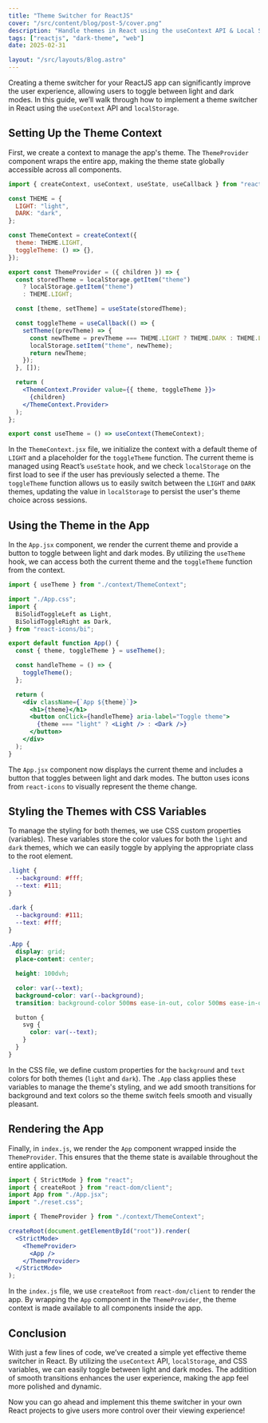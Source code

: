 ```yaml
---
title: "Theme Switcher for ReactJS"
cover: "/src/content/blog/post-5/cover.png"
description: "Handle themes in React using the useContext API & Local Storage"
tags: ["reactjs", "dark-theme", "web"]
date: 2025-02-31

layout: "/src/layouts/Blog.astro"
---
```


Creating a theme switcher for your ReactJS app can significantly improve the user experience, allowing users to toggle between light and dark modes. In this guide, we’ll walk through how to implement a theme switcher in React using the `useContext` API and `localStorage`.

## **Setting Up the Theme Context**

First, we create a context to manage the app's theme. The `ThemeProvider` component wraps the entire app, making the theme state globally accessible across all components.

```jsx
import { createContext, useContext, useState, useCallback } from "react";

const THEME = {
  LIGHT: "light",
  DARK: "dark",
};

const ThemeContext = createContext({
  theme: THEME.LIGHT,
  toggleTheme: () => {},
});

export const ThemeProvider = ({ children }) => {
  const storedTheme = localStorage.getItem("theme")
    ? localStorage.getItem("theme")
    : THEME.LIGHT;

  const [theme, setTheme] = useState(storedTheme);

  const toggleTheme = useCallback(() => {
    setTheme((prevTheme) => {
      const newTheme = prevTheme === THEME.LIGHT ? THEME.DARK : THEME.LIGHT;
      localStorage.setItem("theme", newTheme);
      return newTheme;
    });
  }, []);

  return (
    <ThemeContext.Provider value={{ theme, toggleTheme }}>
      {children}
    </ThemeContext.Provider>
  );
};

export const useTheme = () => useContext(ThemeContext);
```

In the `ThemeContext.jsx` file, we initialize the context with a default theme of `LIGHT` and a placeholder for the `toggleTheme` function. The current theme is managed using React’s `useState` hook, and we check `localStorage` on the first load to see if the user has previously selected a theme. The `toggleTheme` function allows us to easily switch between the `LIGHT` and `DARK` themes, updating the value in `localStorage` to persist the user's theme choice across sessions.

## **Using the Theme in the App**

In the `App.jsx` component, we render the current theme and provide a button to toggle between light and dark modes. By utilizing the `useTheme` hook, we can access both the current theme and the `toggleTheme` function from the context.

```jsx
import { useTheme } from "./context/ThemeContext";

import "./App.css";
import {
  BiSolidToggleLeft as Light,
  BiSolidToggleRight as Dark,
} from "react-icons/bi";

export default function App() {
  const { theme, toggleTheme } = useTheme();

  const handleTheme = () => {
    toggleTheme();
  };

  return (
    <div className={`App ${theme}`}>
      <h1>{theme}</h1>
      <button onClick={handleTheme} aria-label="Toggle theme">
        {theme === "light" ? <Light /> : <Dark />}
      </button>
    </div>
  );
}
```

The `App.jsx` component now displays the current theme and includes a button that toggles between light and dark modes. The button uses icons from `react-icons` to visually represent the theme change.

## **Styling the Themes with CSS Variables**

To manage the styling for both themes, we use CSS custom properties (variables). These variables store the color values for both the `light` and `dark` themes, which we can easily toggle by applying the appropriate class to the root element.

```css
.light {
  --background: #fff;
  --text: #111;
}

.dark {
  --background: #111;
  --text: #fff;
}

.App {
  display: grid;
  place-content: center;

  height: 100dvh;

  color: var(--text);
  background-color: var(--background);
  transition: background-color 500ms ease-in-out, color 500ms ease-in-out;

  button {
    svg {
      color: var(--text);
    }
  }
}
```

In the CSS file, we define custom properties for the `background` and `text` colors for both themes (`light` and `dark`). The `.App` class applies these variables to manage the theme's styling, and we add smooth transitions for background and text colors so the theme switch feels smooth and visually pleasant.

## **Rendering the App**

Finally, in `index.js`, we render the `App` component wrapped inside the `ThemeProvider`. This ensures that the theme state is available throughout the entire application.

```jsx
import { StrictMode } from "react";
import { createRoot } from "react-dom/client";
import App from "./App.jsx";
import "./reset.css";

import { ThemeProvider } from "./context/ThemeContext";

createRoot(document.getElementById("root")).render(
  <StrictMode>
    <ThemeProvider>
      <App />
    </ThemeProvider>
  </StrictMode>
);
```

In the `index.js` file, we use `createRoot` from `react-dom/client` to render the app. By wrapping the `App` component in the `ThemeProvider`, the theme context is made available to all components inside the app.

## **Conclusion**

With just a few lines of code, we’ve created a simple yet effective theme switcher in React. By utilizing the `useContext` API, `localStorage`, and CSS variables, we can easily toggle between light and dark modes. The addition of smooth transitions enhances the user experience, making the app feel more polished and dynamic.

Now you can go ahead and implement this theme switcher in your own React projects to give users more control over their viewing experience!
